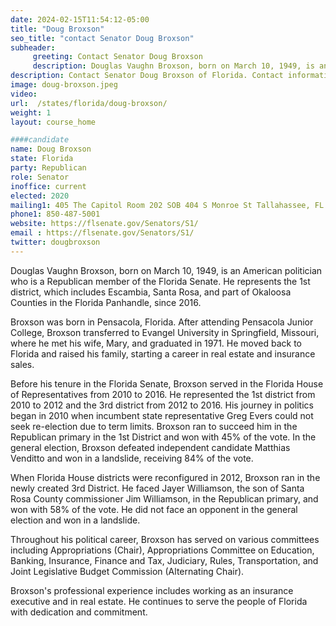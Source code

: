 ```yaml
---
date: 2024-02-15T11:54:12-05:00
title: "Doug Broxson"
seo_title: "contact Senator Doug Broxson"
subheader:
     greeting: Contact Senator Doug Broxson
     description: Douglas Vaughn Broxson, born on March 10, 1949, is an American politician who is a Republican member of the Florida Senate. He represents the 1st district, which includes Escambia, Santa Rosa, and part of Okaloosa Counties in the Florida Panhandle, since 2016.
description: Contact Senator Doug Broxson of Florida. Contact information for Doug Broxson includes email address, phone number, and mailing address.
image: doug-broxson.jpeg
video:
url:  /states/florida/doug-broxson/
weight: 1
layout: course_home

####candidate
name: Doug Broxson
state: Florida
party: Republican
role: Senator
inoffice: current
elected: 2020
mailing1: 405 The Capitol Room 202 SOB 404 S Monroe St Tallahassee, FL 32399-1100
phone1: 850-487-5001
website: https://flsenate.gov/Senators/S1/
email : https://flsenate.gov/Senators/S1/
twitter: dougbroxson
---
```


Douglas Vaughn Broxson, born on March 10, 1949, is an American politician who is a Republican member of the Florida Senate. He represents the 1st district, which includes Escambia, Santa Rosa, and part of Okaloosa Counties in the Florida Panhandle, since 2016.

Broxson was born in Pensacola, Florida. After attending Pensacola Junior College, Broxson transferred to Evangel University in Springfield, Missouri, where he met his wife, Mary, and graduated in 1971. He moved back to Florida and raised his family, starting a career in real estate and insurance sales.

Before his tenure in the Florida Senate, Broxson served in the Florida House of Representatives from 2010 to 2016. He represented the 1st district from 2010 to 2012 and the 3rd district from 2012 to 2016. His journey in politics began in 2010 when incumbent state representative Greg Evers could not seek re-election due to term limits. Broxson ran to succeed him in the Republican primary in the 1st District and won with 45% of the vote. In the general election, Broxson defeated independent candidate Matthias Venditto and won in a landslide, receiving 84% of the vote.

When Florida House districts were reconfigured in 2012, Broxson ran in the newly created 3rd District. He faced Jayer Williamson, the son of Santa Rosa County commissioner Jim Williamson, in the Republican primary, and won with 58% of the vote. He did not face an opponent in the general election and won in a landslide.

Throughout his political career, Broxson has served on various committees including Appropriations (Chair), Appropriations Committee on Education, Banking, Insurance, Finance and Tax, Judiciary, Rules, Transportation, and Joint Legislative Budget Commission (Alternating Chair).

Broxson's professional experience includes working as an insurance executive and in real estate. He continues to serve the people of Florida with dedication and commitment.
